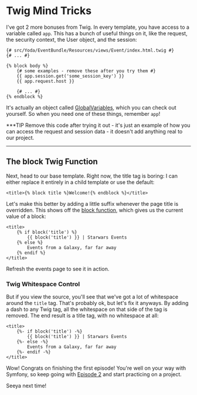 # Twig Mind Tricks

I've got 2 more bonuses from Twig. In every template, you have access to
a variable called `app`. This has a bunch of useful things on it, like
the request, the security context, the User object, and the session:

```html+jinja
{# src/Yoda/EventBundle/Resources/views/Event/index.html.twig #}
{# ... #}

{% block body %}
    {# some examples - remove these after you try them #}
    {{ app.session.get('some_session_key') }}
    {{ app.request.host }}

    {# ... #}
{% endblock %}
```

It's actually an object called [GlobalVariables][GlobalVariables], which you can check out
yourself. So when you need one of these things, remember `app`!

***TIP
Remove this code after trying it out - it's just an example of how you
can access the request and session data - it doesn't add anything real
to our project.
***

## The block Twig Function

Next, head to our base template. Right now, the title tag is boring: I can
either replace it entirely in a child template or use the default:

```html+jinja
<title>{% block title %}Welcome!{% endblock %}</title>
```

Let's make this better by adding a little suffix whenever the page title is
overridden. This shows off the [block function][block function], which gives us the current
value of a block:

```html+jinja
<title>
    {% if block('title') %}
        {{ block('title') }} | Starwars Events
    {% else %}
        Events from a Galaxy, far far away
    {% endif %}
</title>
```

Refresh the events page to see it in action.

### Twig Whitespace Control

But if you view the source, you'll see that we've got a lot of whitespace
around the `title` tag. That's probably ok, but let's fix it anyways. By
adding a dash to any Twig tag, all the whitespace on that side of the tag
is removed. The end result is a title tag, with no whitespace at all:

```html+jinja
<title>
    {%- if block('title') -%}
        {{ block('title') }} | Starwars Events
    {%- else -%}
        Events from a Galaxy, far far away
    {%- endif -%}
</title>
```

Wow! Congrats on finishing the first episode! You're well on your way with
Symfony, so keep going with [Episode 2][Episode 2] and start practicing on a project.

Seeya next time!

[GlobalVariables]: http://api.symfony.com/2.2/Symfony/Bundle/FrameworkBundle/Templating/GlobalVariables.html
[block function]: http://twig.sensiolabs.org/doc/functions/block.html
[Episode 2]: http://knpuniversity.com/screencast/symfony2-ep2
